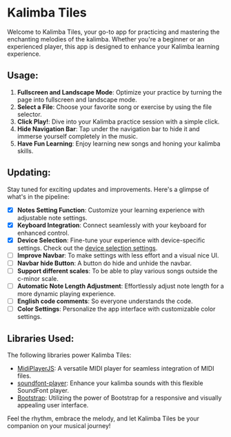 # Kalimba Tiles

Welcome to Kalimba Tiles, your go-to app for practicing and mastering the enchanting melodies of the kalimba. Whether you're a beginner or an experienced player, this app is designed to enhance your Kalimba learning experience.

## Usage:

1. **Fullscreen and Landscape Mode**: Optimize your practice by turning the page into fullscreen and landscape mode.
2. **Select a File**: Choose your favorite song or exercise by using the file selector.
3. **Click Play!**: Dive into your Kalimba practice session with a simple click.
4. **Hide Navigation Bar**: Tap under the navigation bar to hide it and immerse yourself completely in the music.
5. **Have Fun Learning**: Enjoy learning new songs and honing your kalimba skills.

## Updating:

Stay tuned for exciting updates and improvements. Here's a glimpse of what's in the pipeline:

- [x]  **Notes Setting Function**: Customize your learning experience with adjustable note settings.
- [x]  **Keyboard Integration**: Connect seamlessly with your keyboard for enhanced control.
- [x]  **Device Selection**: Fine-tune your experience with device-specific settings. Check out the [device selection settings](https://yesviz.com/viewport/).
- [ ]  **Improve Navbar**: To make settings with less effort and a visual nice UI.
- [ ]  **Navbar hide Button**: A button do hide and unhide the navbar.
- [ ]  **Support different scales**: To be able to play various songs outside the c-minor scale.
- [ ]  **Automatic Note Length Adjustment**: Effortlessly adjust note length for a more dynamic playing experience.
- [ ]  **English code comments**: So everyone understands the code.
- [ ]  **Color Settings**: Personalize the app interface with customizable color settings.

## Libraries Used:

The following libraries power Kalimba Tiles:

- [MidiPlayerJS](https://github.com/grimmdude/MidiPlayerJS): A versatile MIDI player for seamless integration of MIDI files.
- [soundfont-player](https://github.com/danigb/soundfont-player): Enhance your kalimba sounds with this flexible SoundFont player.
- [Bootstrap](https://getbootstrap.com/): Utilizing the power of Bootstrap for a responsive and visually appealing user interface.

Feel the rhythm, embrace the melody, and let Kalimba Tiles be your companion on your musical journey!
